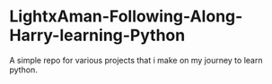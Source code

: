 # LightxAman-Following-Along-Harry-learning-Python
A simple repo for various projects that i make on my journey to learn python.
